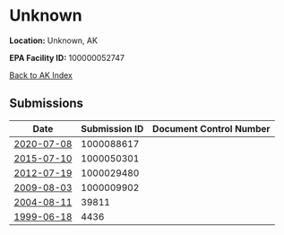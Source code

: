 # Unknown

**Location:** Unknown, AK

**EPA Facility ID:** 100000052747

[Back to AK Index](../../index.md)

## Submissions

| Date | Submission ID | Document Control Number |
|------|--------------|-------------------------|
| [2020-07-08](submissions/1000088617.md) | 1000088617 |  |
| [2015-07-10](submissions/1000050301.md) | 1000050301 |  |
| [2012-07-19](submissions/1000029480.md) | 1000029480 |  |
| [2009-08-03](submissions/1000009902.md) | 1000009902 |  |
| [2004-08-11](submissions/39811.md) | 39811 |  |
| [1999-06-18](submissions/4436.md) | 4436 |  |
